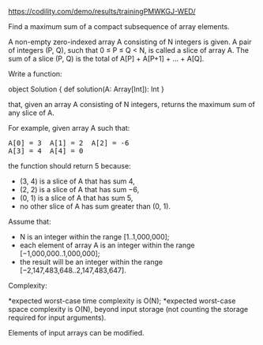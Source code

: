 https://codility.com/demo/results/trainingPMWKGJ-WED/


Find a maximum sum of a compact subsequence of array elements.

A non-empty zero-indexed array A consisting of N integers is given. A pair of integers (P, Q), such that 0 ≤ P ≤ Q < N, is called a slice of array A. The sum of a slice (P, Q) is the total of A[P] + A[P+1] + ... + A[Q].

Write a function:

object Solution { def solution(A: Array[Int]): Int }

that, given an array A consisting of N integers, returns the maximum sum of any slice of A.

For example, given array A such that:

<pre>A[0] = 3  A[1] = 2  A[2] = -6
A[3] = 4  A[4] = 0</pre>
the function should return 5 because:

- (3, 4) is a slice of A that has sum 4,
- (2, 2) is a slice of A that has sum −6,
- (0, 1) is a slice of A that has sum 5,
- no other slice of A has sum greater than (0, 1).

Assume that:

* N is an integer within the range [1..1,000,000];
* each element of array A is an integer within the range [−1,000,000..1,000,000];
* the result will be an integer within the range [−2,147,483,648..2,147,483,647].

Complexity:

*expected worst-case time complexity is O(N);
*expected worst-case space complexity is O(N), beyond input storage (not counting the storage required for input arguments).

Elements of input arrays can be modified.